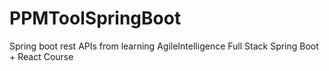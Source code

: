 # PPMToolSpringBoot
Spring boot rest APIs from learning AgileIntelligence Full Stack Spring Boot + React Course
